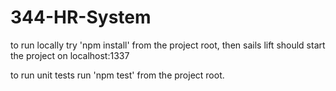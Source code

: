 # 344-HR-System

to run locally try 'npm install' from the project root, then sails lift should start the project on localhost:1337

to run unit tests run 'npm test' from the project root.
